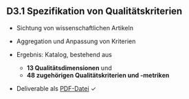 ## D3.1 Spezifikation von Qualitätskriterien

- Sichtung von wissenschaftlichen Artikeln
- Aggregation und Anpassung von Kriterien
- Ergebnis: Katalog, bestehend aus
    - **13 Qualitätsdimensionen** und
    - **48 zugehörigen Qualitätskriterien und -metriken**

- Deliverable als [PDF-Datei](https://hobbitdata.informatik.uni-leipzig.de/OPAL/Deliverables/OPAL_D3.1_Specification_of_quality_criteria.pdf#page=12) ✓

